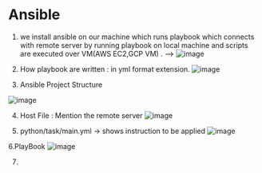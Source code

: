 # Ansible


1. we install ansible on our machine which runs playbook which connects with remote server by running playbook on local machine and scripts are executed over VM(AWS EC2,GCP VM) .
--> ![image](https://github.com/kaushaldeokar/Ansible/assets/91072847/feebdfbf-8374-485e-a8a6-590a2c821b20)


2. How playbook are written : in yml format extension.
   ![image](https://github.com/kaushaldeokar/Ansible/assets/91072847/c408fa8a-159e-490e-9d69-8048cd46cda4)

3. Ansible Project Structure
   
  ![image](https://github.com/kaushaldeokar/Ansible/assets/91072847/e111801f-e74c-42d8-bb72-2c526c834a6c)


4. Host File : Mention the remote server
  ![image](https://github.com/kaushaldeokar/Ansible/assets/91072847/2a74c9c9-a8b3-49cd-9664-5b590ba4fb53)

5. python/task/main.yml -> shows instruction to be applied
   ![image](https://github.com/kaushaldeokar/Ansible/assets/91072847/50d7dbe0-b72e-47b0-b9b1-47e4cce8bd1c)

6.PlayBook 
   ![image](https://github.com/kaushaldeokar/Ansible/assets/91072847/42372dd9-2f48-410f-bec1-e4cc8497efbf)

7. 


